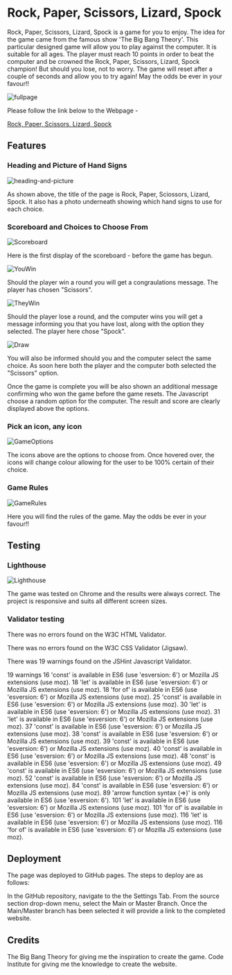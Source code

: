 # Rock, Paper, Scissors, Lizard, Spock

Rock, Paper, Scissors, Lizard, Spock is a game for you to enjoy. The idea for the game came from the famous show 'The Big Bang Theory'. This particular designed game will allow you to play against the computer. It is suitable for all ages. The player must reach 10 points in order to beat the computer and be crowned the Rock, Paper, Scissors, Lizard, Spock champion! But should you lose, not to worry. The game will reset after a couple of seconds and allow you to try again! May the odds be ever in your favour!! 

![fullpage](assets/images/fullpage.png)

Please follow the link below to the Webpage -

[Rock, Paper, Scissors, Lizard, Spock](https://8000-diarmaidmcdonald-rock-pa-91k0mqd411.us2.codeanyapp.com/)

## Features

### Heading and Picture of Hand Signs

![heading-and-picture](assets/images/heading-and-picture.png)

As shown above, the title of the page is Rock, Paper, Sciossors, Lizard, Spock. It also has a photo underneath showing which hand signs to use for each choice. 

### Scoreboard and Choices to Choose From

![Scoreboard](assets/images/scoreboard.png)

Here is the first display of the scoreboard - before the game has begun.

![YouWin](assets/images/you-win.png)

Should the player win a round you will get a congraulations message. The player has chosen "Scissors".

![TheyWin](assets/images/they-win.png)

Should the player lose a round, and the computer wins you will get a message informing you that you have lost, along with the option they selected. The player here chose "Spock".

![Draw](assets/images/draw.png)

You will also be informed should you and the computer select the same choice. As soon here both the player and the computer both selected the "Scissors" option.

Once the game is complete you will be also shown an additional message confirming who won the game before the game resets.
The Javascript choose a random option for the computer.
The result and score are clearly displayed above the options.

### Pick an icon, any icon

![GameOptions](assets/images/game-options.png)

The icons above are the options to choose from. Once hovered over, the icons will change colour allowing for the user to be 100% certain of their choice. 

### Game Rules

![GameRules](assets/images/game-rules.png)

Here you will find the rules of the game. May the odds be ever in your favour!!

## Testing

### Lighthouse

![Lighthouse](assets/images/lighthouse.png)

The game was tested on Chrome and the results were always correct.
The project is responsive and suits all different screen sizes.

### Validator testing

There was no errors found on the W3C HTML Validator.

There was no errors found on the W3C CSS Validator (Jigsaw).

There was 19 warnings found on the JSHint Javascript Validator.

19 warnings
16	'const' is available in ES6 (use 'esversion: 6') or Mozilla JS extensions (use moz).
18	'let' is available in ES6 (use 'esversion: 6') or Mozilla JS extensions (use moz).
18	'for of' is available in ES6 (use 'esversion: 6') or Mozilla JS extensions (use moz).
25	'const' is available in ES6 (use 'esversion: 6') or Mozilla JS extensions (use moz).
30	'let' is available in ES6 (use 'esversion: 6') or Mozilla JS extensions (use moz).
31	'let' is available in ES6 (use 'esversion: 6') or Mozilla JS extensions (use moz).
37	'const' is available in ES6 (use 'esversion: 6') or Mozilla JS extensions (use moz).
38	'const' is available in ES6 (use 'esversion: 6') or Mozilla JS extensions (use moz).
39	'const' is available in ES6 (use 'esversion: 6') or Mozilla JS extensions (use moz).
40	'const' is available in ES6 (use 'esversion: 6') or Mozilla JS extensions (use moz).
48	'const' is available in ES6 (use 'esversion: 6') or Mozilla JS extensions (use moz).
49	'const' is available in ES6 (use 'esversion: 6') or Mozilla JS extensions (use moz).
52	'const' is available in ES6 (use 'esversion: 6') or Mozilla JS extensions (use moz).
84	'const' is available in ES6 (use 'esversion: 6') or Mozilla JS extensions (use moz).
89	'arrow function syntax (=>)' is only available in ES6 (use 'esversion: 6').
101	'let' is available in ES6 (use 'esversion: 6') or Mozilla JS extensions (use moz).
101	'for of' is available in ES6 (use 'esversion: 6') or Mozilla JS extensions (use moz).
116	'let' is available in ES6 (use 'esversion: 6') or Mozilla JS extensions (use moz).
116	'for of' is available in ES6 (use 'esversion: 6') or Mozilla JS extensions (use moz).

## Deployment

The page was deployed to GitHub pages. The steps to deploy are as follows:

In the GitHub repository, navigate to the the Settings Tab.
From the source section drop-down menu, select the Main or Master Branch.
Once the Main/Master branch has been selected it will provide a link to the completed website.

## Credits

The Big Bang Theory for giving me the inspiration to create the game.
Code Institute for giving me the knowledge to create the website.



